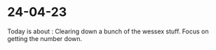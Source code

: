 # 24-04-23

Today is about :
Clearing down a bunch of the wessex stuff. Focus on getting the number down.
